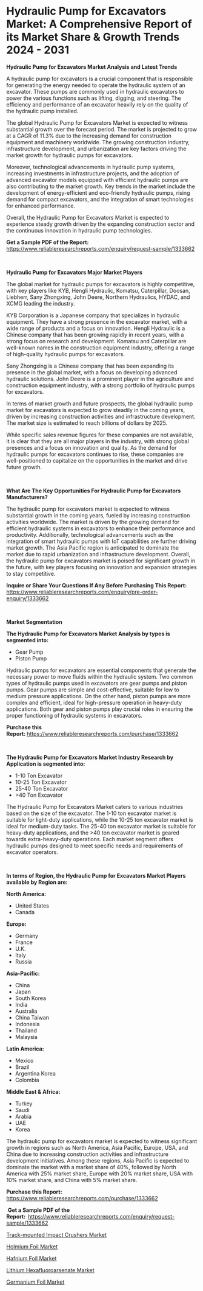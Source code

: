<p><h1>Hydraulic Pump for Excavators Market: A Comprehensive Report of its Market Share & Growth Trends 2024 - 2031</h1></p><p><strong>Hydraulic Pump for Excavators Market Analysis and Latest Trends</strong></p>
<p><p>A hydraulic pump for excavators is a crucial component that is responsible for generating the energy needed to operate the hydraulic system of an excavator. These pumps are commonly used in hydraulic excavators to power the various functions such as lifting, digging, and steering. The efficiency and performance of an excavator heavily rely on the quality of the hydraulic pump installed.</p><p>The global Hydraulic Pump for Excavators Market is expected to witness substantial growth over the forecast period. The market is projected to grow at a CAGR of 11.3% due to the increasing demand for construction equipment and machinery worldwide. The growing construction industry, infrastructure development, and urbanization are key factors driving the market growth for hydraulic pumps for excavators.</p><p>Moreover, technological advancements in hydraulic pump systems, increasing investments in infrastructure projects, and the adoption of advanced excavator models equipped with efficient hydraulic pumps are also contributing to the market growth. Key trends in the market include the development of energy-efficient and eco-friendly hydraulic pumps, rising demand for compact excavators, and the integration of smart technologies for enhanced performance.</p><p>Overall, the Hydraulic Pump for Excavators Market is expected to experience steady growth driven by the expanding construction sector and the continuous innovation in hydraulic pump technologies.</p></p>
<p><strong>Get a Sample PDF of the Report:&nbsp;</strong> <a href="https://www.reliableresearchreports.com/enquiry/request-sample/1333662">https://www.reliableresearchreports.com/enquiry/request-sample/1333662</a></p>
<p>&nbsp;</p>
<p><strong>Hydraulic Pump for Excavators Major Market Players</strong></p>
<p><p>The global market for hydraulic pumps for excavators is highly competitive, with key players like KYB, Hengli Hydraulic, Komatsu, Caterpillar, Doosan, Liebherr, Sany Zhongxing, John Deere, Northern Hydraulics, HYDAC, and XCMG leading the industry. </p><p>KYB Corporation is a Japanese company that specializes in hydraulic equipment. They have a strong presence in the excavator market, with a wide range of products and a focus on innovation. Hengli Hydraulic is a Chinese company that has been growing rapidly in recent years, with a strong focus on research and development. Komatsu and Caterpillar are well-known names in the construction equipment industry, offering a range of high-quality hydraulic pumps for excavators. </p><p>Sany Zhongxing is a Chinese company that has been expanding its presence in the global market, with a focus on developing advanced hydraulic solutions. John Deere is a prominent player in the agriculture and construction equipment industry, with a strong portfolio of hydraulic pumps for excavators. </p><p>In terms of market growth and future prospects, the global hydraulic pump market for excavators is expected to grow steadily in the coming years, driven by increasing construction activities and infrastructure development. The market size is estimated to reach billions of dollars by 2025. </p><p>While specific sales revenue figures for these companies are not available, it is clear that they are all major players in the industry, with strong global presences and a focus on innovation and quality. As the demand for hydraulic pumps for excavators continues to rise, these companies are well-positioned to capitalize on the opportunities in the market and drive future growth.</p></p>
<p>&nbsp;</p>
<p><strong>What Are The Key Opportunities For Hydraulic Pump for Excavators Manufacturers?</strong></p>
<p><p>The hydraulic pump for excavators market is expected to witness substantial growth in the coming years, fueled by increasing construction activities worldwide. The market is driven by the growing demand for efficient hydraulic systems in excavators to enhance their performance and productivity. Additionally, technological advancements such as the integration of smart hydraulic pumps with IoT capabilities are further driving market growth. The Asia Pacific region is anticipated to dominate the market due to rapid urbanization and infrastructure development. Overall, the hydraulic pump for excavators market is poised for significant growth in the future, with key players focusing on innovation and expansion strategies to stay competitive.</p></p>
<p><strong>Inquire or Share Your Questions If Any Before Purchasing This Report:</strong> <a href="https://www.reliableresearchreports.com/enquiry/pre-order-enquiry/1333662">https://www.reliableresearchreports.com/enquiry/pre-order-enquiry/1333662</a></p>
<p>&nbsp;</p>
<p><strong>Market Segmentation</strong></p>
<p><strong>The Hydraulic Pump for Excavators Market Analysis by types is segmented into:</strong></p>
<p><ul><li>Gear Pump</li><li>Piston Pump</li></ul></p>
<p><p>Hydraulic pumps for excavators are essential components that generate the necessary power to move fluids within the hydraulic system. Two common types of hydraulic pumps used in excavators are gear pumps and piston pumps. Gear pumps are simple and cost-effective, suitable for low to medium pressure applications. On the other hand, piston pumps are more complex and efficient, ideal for high-pressure operation in heavy-duty applications. Both gear and piston pumps play crucial roles in ensuring the proper functioning of hydraulic systems in excavators.</p></p>
<p><strong>Purchase this Report:&nbsp;</strong><a href="https://www.reliableresearchreports.com/purchase/1333662">https://www.reliableresearchreports.com/purchase/1333662</a></p>
<p>&nbsp;</p>
<p><strong>The Hydraulic Pump for Excavators Market Industry Research by Application is segmented into:</strong></p>
<p><ul><li>1-10 Ton Excavator</li><li>10-25 Ton Excavator</li><li>25-40 Ton Excavator</li><li>>40 Ton Excavator</li></ul></p>
<p><p>The Hydraulic Pump for Excavators Market caters to various industries based on the size of the excavator. The 1-10 ton excavator market is suitable for light-duty applications, while the 10-25 ton excavator market is ideal for medium-duty tasks. The 25-40 ton excavator market is suitable for heavy-duty applications, and the >40 ton excavator market is geared towards extra-heavy-duty operations. Each market segment offers hydraulic pumps designed to meet specific needs and requirements of excavator operators.</p></p>
<p>&nbsp;</p>
<p><strong>In terms of Region, the Hydraulic Pump for Excavators Market Players available by Region are:</strong></p>
<p>
    <p> <strong> North America: </strong>
        <ul>
            <li>United States</li>
            <li>Canada</li>
        </ul>
        </p> 
    <p> <strong> Europe: </strong>
        <ul>
            <li>Germany</li>
            <li>France</li>
            <li>U.K.</li>
            <li>Italy</li>
            <li>Russia</li>
        </ul>
        </p> 
    <p> <strong> Asia-Pacific: </strong>
        <ul>
            <li>China</li>
            <li>Japan</li>
            <li>South Korea</li>
            <li>India</li>
            <li>Australia</li>
            <li>China Taiwan</li>
            <li>Indonesia</li>
            <li>Thailand</li>
            <li>Malaysia</li>
        </ul>
        </p> 
    <p> <strong> Latin America: </strong>
        <ul>
            <li>Mexico</li>
            <li>Brazil</li>
            <li>Argentina Korea</li>
            <li>Colombia</li>
        </ul>
        </p> 
    <p> <strong> Middle East & Africa: </strong>
        <ul>
            <li>Turkey</li>
            <li>Saudi</li>
            <li>Arabia</li>
            <li>UAE</li>
            <li>Korea</li>
        </ul>
    </p>
    </p>
<p><p>The hydraulic pump for excavators market is expected to witness significant growth in regions such as North America, Asia Pacific, Europe, USA, and China due to increasing construction activities and infrastructure development initiatives. Among these regions, Asia Pacific is expected to dominate the market with a market share of 40%, followed by North America with 25% market share, Europe with 20% market share, USA with 10% market share, and China with 5% market share.</p></p>
<p><strong>Purchase this Report: </strong><a href="https://www.reliableresearchreports.com/purchase/1333662">https://www.reliableresearchreports.com/purchase/1333662</a></p>
<p>&nbsp;<strong>Get a Sample PDF of the Report:&nbsp;&nbsp;</strong><a href="https://www.reliableresearchreports.com/enquiry/request-sample/1333662">https://www.reliableresearchreports.com/enquiry/request-sample/1333662</a></p>
<p><strong></strong></p>
<p><p><a href="https://github.com/marloy8/Market-Research-Report-List-3/blob/main/track-mounted-impact-crushers-market.md">Track-mounted Impact Crushers Market</a></p><p><a href="https://medium.com/p/95dd8447ceb3/edit">Holmium Foil Market</a></p><p><a href="https://medium.com/p/02496e38ceed/edit">Hafnium Foil Market</a></p><p><a href="https://medium.com/p/96862fbca3cb/edit">Lithium Hexafluoroarsenate Market</a></p><p><a href="https://medium.com/p/fbc5a80cb7b0/edit">Germanium Foil Market</a></p></p>